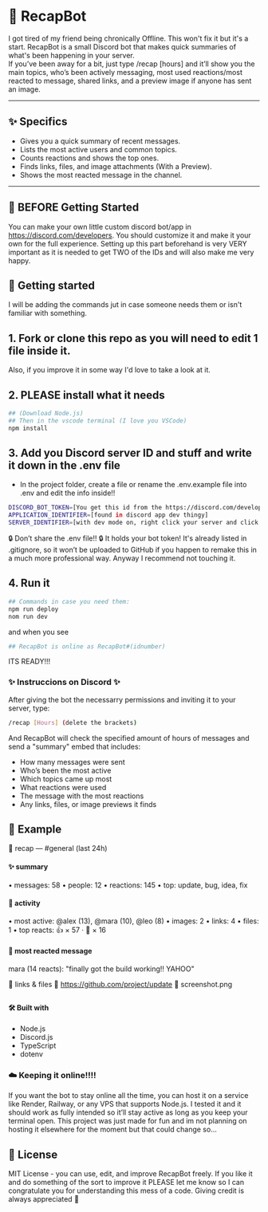 # 🐑 RecapBot
I got tired of my friend being chronically Offline. This won't fix it but it's a start. 
RecapBot is a small Discord bot that makes quick summaries of what's been happening in your server.  
If you’ve been away for a bit, just type /recap [hours] and it’ll show you the main topics, who’s been actively messaging, most used reactions/most reacted to message, shared links, and a preview image if anyone has sent an image.

---

## ✨ Specifics
- Gives you a quick summary of recent messages.  
- Lists the most active users and common topics.  
- Counts reactions and shows the top ones. 
- Finds links, files, and image attachments (With a Preview).  
- Shows the most reacted message in the channel.  

---
## 🧩 BEFORE Getting Started
You can make your own little custom discord bot/app in https://discord.com/developers. You should customize it and make it your own for the full experience. Setting up this part beforehand is very VERY important as it is needed to get TWO of the IDs and will also make me very happy.

## 🧩 Getting started
I will be adding the commands jut in case someone needs them or isn't familiar with something.

## 1. Fork or clone this repo as you will need to edit 1 file inside it.
Also, if you improve it in some way I'd love to take a look at it.

## 2. PLEASE install what it needs
```bash
## (Download Node.js)
## Then in the vscode terminal (I love you VSCode)
npm install
```

## 3. Add you Discord server ID and stuff and write it down in the .env file
 - In the project folder, create a file or rename the .env.example file into .env and edit the info inside!!
```bash
DISCORD_BOT_TOKEN=[You get this id from the https://discord.com/developers site.]
APPLICATION_IDENTIFIER=[found in discord app dev thingy]
SERVER_IDENTIFIER=[with dev mode on, right click your server and click "copy id"]
```
🔒 Don’t share the .env file!! 🔒
It holds your bot token! It's already listed in .gitignore, so it won’t be uploaded to GitHub if you happen to remake this in a much more professional way. Anyway I recommend not touching it.

## 4. Run it
```bash
## Commands in case you need them:
npm run deploy
nom run dev
```
and when you see
```bash
## RecapBot is online as RecapBot#(idnumber)
```
ITS READY!!!

### ✨ Instruccions on Discord ✨ 
After giving the bot the necessarry permissions and inviting it to your server, type:
```bash
/recap [Hours] (delete the brackets)
```
And RecapBot will check the specified amount of hours of messages and send a "summary" embed that includes:
- How many messages were sent
- Who’s been the most active
- Which topics came up most
- What reactions were used
- The message with the most reactions
- Any links, files, or image previews it finds

## 🧵 Example

🐑 recap — #general (last 24h)
#### ✨ summary
• messages: 58
• people: 12
• reactions: 145
• top: update, bug, idea, fix

#### 🐾 activity
• most active: @alex (13), @mara (10), @leo (8)
• images: 2 • links: 4 • files: 1
• top reacts: 👍 × 57 · 🐑 × 16

#### 📌 most reacted message
mara (14 reacts):
"finally got the build working!! YAHOO"

🔗 links & files
🔗 https://github.com/project/update
📎 screenshot.png
##

#### 🛠 Built with
- Node.js
- Discord.js
- TypeScript
- dotenv

### ☁️ Keeping it online!!!!
If you want the bot to stay online all the time, you can host it on a service like Render, Railway, or any VPS that supports Node.js.
I tested it and it should work as fully intended so it’ll stay active as long as you keep your terminal open.
This project was just made for fun and im not planning on hosting it elsewhere for the moment but that could change so...

## 📄 License

MIT License - you can use, edit, and improve RecapBot freely.
If you like it and do something of the sort to improve it PLEASE let me know so I can congratulate you for understanding this mess of a code. Giving credit is always appreciated 🐑
